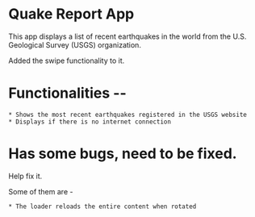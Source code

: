 Quake Report App
===================================

This app displays a list of recent earthquakes in the world
from the U.S. Geological Survey (USGS) organization.

Added the swipe functionality to it.

Functionalities --
===================================
	* Shows the most recent earthquakes registered in the USGS website
	* Displays if there is no internet connection


Has some bugs, need to be fixed.
==================================
Help fix it.

Some of them are -
	
	* The loader reloads the entire content when rotated